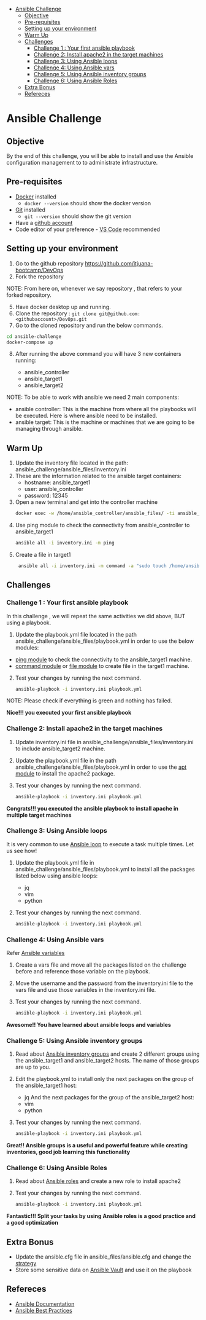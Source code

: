 - [Ansible Challenge](#ansible-challenge)
  - [Objective](#objective)
  - [Pre-requisites](#pre-requisites)
  - [Setting up your environment](#setting-up-your-environment)
  - [Warm Up](#warm-up)
  - [Challenges](#challenges)
    - [Challenge 1 : Your first ansible playbook](#challenge-1--your-first-ansible-playbook)
    - [Challenge 2: Install apache2 in the target machines](#challenge-2-install-apache2-in-the-target-machines)
    - [Challenge 3: Using Ansible loops](#challenge-3-using-ansible-loops)
    - [Challenge 4: Using Ansible vars](#challenge-4-using-ansible-vars)
    - [Challenge 5: Using Ansible inventory groups](#challenge-5-using-ansible-inventory-groups)
    - [Challenge 6: Using Ansible Roles](#challenge-6-using-ansible-roles)
  - [Extra Bonus](#extra-bonus)
  - [Refereces](#refereces)
# Ansible Challenge

## Objective

By the end of this challenge, you will be able to install and use the Ansible configuration management to to administrate infrastructure.
## Pre-requisites

* [Docker](https://docs.docker.com/desktop/) installed
  * `docker --version` should show the docker version
* [Git](https://github.com/git-guides/install-git) installed
  * `git --version` should show the git version
* Have a [github account](https://github.com/join)
* Code editor of your preference - [VS Code](https://code.visualstudio.com/download) recommended
## Setting up your environment

1. Go to the github repository https://github.com/itjuana-bootcamp/DevOps
2. Fork the repository

NOTE: From here on, whenever we say repository , that refers to your forked repository.

5. Have docker desktop up and running.
6. Clone the repository : `git clone git@github.com:<githubaccount>/DevOps.git`
7. Go to the cloned repository and run the below commands.

```bash
cd ansible-challenge 
docker-compose up
```

8. After running the above command you will have 3 new containers running:

    * ansible_controller
    * ansible_target1
    * ansible_target2

NOTE: To be able to work with ansible we need 2 main components:

* ansible controller: This is the machine from where all the playbooks will be executed. Here is where ansible need to be installed.
* ansible target: This is the machine or machines that we are going to be managing through ansible.

## Warm Up

1. Update the inventory file located in the path: ansible_challenge/ansible_files/inventory.ini
2. These are the information related to the ansible target containers:
    * hostname: ansible_target1
    * user: ansible_controller
    * password: 12345
3. Open a new terminal and get into the controller machine 
   ```bash
   docker exec -w /home/ansible_controller/ansible_files/ -ti ansible_controller bash
   ```
4. Use ping module to check the connectivity from ansible_controller to ansible_target1
   ```bash
   ansible all -i inventory.ini -m ping
   ```
5. Create a file in target1
   ```bash
    ansible all -i inventory.ini -m command -a "sudo touch /home/ansible_controller/hello.txt"
   ```

## Challenges

### Challenge 1 : Your first ansible playbook
In this challenge , we will repeat the same activities we did above, BUT using a playbook.

1. Update the playbook.yml file located in the path ansible_challenge/ansible_files/playbook.yml in order to use the below modules:
* [ping module](https://docs.ansible.com/ansible/latest/collections/ansible/builtin/ping_module.html) to check the connectivity to the ansible_target1 machine.
* [command module](https://docs.ansible.com/ansible/latest/collections/ansible/builtin/command_module.html) or [file module](https://docs.ansible.com/ansible/latest/collections/ansible/builtin/file_module.html) to create file in the target1 machine.

2. Test your changes by running the next command.

   ```bash
   ansible-playbook -i inventory.ini playbook.yml
   ```

NOTE: Please check if everything is green and nothing has failed.

**Nice!!! you executed your first ansible playbook**

### Challenge 2: Install apache2 in the target machines

1. Update inventory.ini file in ansible_challenge/ansible_files/inventory.ini to include ansible_target2 machine.
2. Update the playbook.yml file in the path ansible_challenge/ansible_files/playbook.yml in order to use the [apt module](https://docs.ansible.com/ansible/latest/collections/ansible/builtin/apt_module.html) to install the apache2 package.
3. Test your changes by running the next command.

   ```bash
   ansible-playbook -i inventory.ini playbook.yml
   ```

**Congrats!!! you executed the ansible playbook to install apache in multiple target machines**

### Challenge 3: Using Ansible loops

It is very common to use [Ansible loop](https://docs.ansible.com/ansible/latest/user_guide/playbooks_loops.html) to execute a task multiple times. Let us see how!

1. Update the playbook.yml file in ansible_challenge/ansible_files/playbook.yml to install all the packages listed below using ansible loops:
    * jq
    * vim
    * python
2. Test your changes by running the next command.

   ```bash
   ansible-playbook -i inventory.ini playbook.yml
   ```
### Challenge 4: Using Ansible vars

Refer [Ansible variables](https://docs.ansible.com/ansible/latest/user_guide/playbooks_variables.html)

1. Create a vars file and move all the packages listed on the challenge before and reference those variable on the playbook.
2. Move the username and the password from the inventory.ini file to the vars file and use those variables in the inventory.ini file.
3. Test your changes by running the next command.

   ```bash
   ansible-playbook -i inventory.ini playbook.yml
   ```
**Awesome!! You have learned about ansible loops and variables**

### Challenge 5: Using Ansible inventory groups

1. Read about [Ansible inventory groups](https://docs.ansible.com/ansible/latest/user_guide/intro_inventory.html) and create 2 different groups using the ansible_target1 and ansible_target2 hosts. The name of those groups are up to you.
2. Edit the playbook.yml to install only the next packages on the group of the ansible_target1 host:
    * jq
   And the next packages for the group of the ansible_target2 host:
    * vim
    * python
3. Test your changes by running the next command.

   ```bash
   ansible-playbook -i inventory.ini playbook.yml
   ```
**Great!! Ansible groups is a useful and powerful feature while creating inventories, good job learning this functionality**

### Challenge 6: Using Ansible Roles

1. Read about [Ansible roles](https://docs.ansible.com/ansible/latest/user_guide/playbooks_reuse_roles.html) and create a new role to install apache2
2. Test your changes by running the next command.

   ```bash
   ansible-playbook -i inventory.ini playbook.yml
   ```
**Fantastic!!! Split your tasks by using Ansible roles is a good practice and a good optimization**

## Extra Bonus

* Update the ansible.cfg file in ansible_files/ansible.cfg and change the [strategy](https://docs.ansible.com/ansible/latest/user_guide/playbooks_strategies.html)
* Store some sensitive data on [Ansible Vault](https://docs.ansible.com/ansible/latest/user_guide/vault.html) and use it on the playbook

## Refereces

* [Ansible Documentation](https://docs.ansible.com/ansible/latest/)
* [Ansible Best Practices](https://docs.ansible.com/ansible/2.8/user_guide/playbooks_best_practices.html)